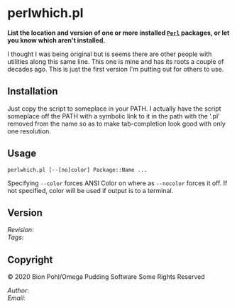 # perlwhich.pl
**List the location and version of one or more installed [`Perl`](https://www.perl.org/) packages, or let you know which aren't installed.**

I thought I was being original but is seems there are other people with utilities along this same line.  This one is mine and has its roots a couple of decades ago.  This is just the first version I'm putting out for others to use.

## Installation

Just copy the script to someplace in your PATH.  I actually have the script someplace off the PATH with a symbolic link to it in the path with the '.pl' removed from the name so as to make tab-completion look good with only one resolution.

## Usage

    perlwhich.pl [--[no]color] Package::Name ...

Specifying `--color` forces ANSI Color on where as `--nocolor` forces it off.  If not specified, color will be used if output is to a terminal. 

## Version

<!-- $Id:$ -->

$Revision:$<br>$Tags:$

## Copyright

&copy; 2020 Bion Pohl/Omega Pudding Software Some Rights Reserved

$Author:$<br>$Email:$
